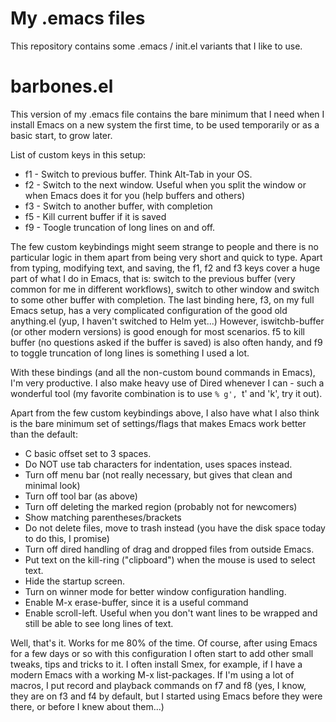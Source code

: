 My .emacs files
========

This repository contains some .emacs / init.el variants that I like to use.

barbones.el
=========

This version of my .emacs file contains the bare minimum that I need when I install Emacs on a new system the first time, to be used temporarily or as a basic start, to grow later.

List of custom keys in this setup:

 - f1 - Switch to previous buffer. Think Alt-Tab in your OS.
 - f2 - Switch to the next window. Useful when you split the window or when Emacs does it for you (help buffers and others)
 - f3 - Switch to another buffer, with completion
 - f5 - Kill current buffer if it is saved
 - f9 - Toogle truncation of long lines on and off.

The few custom keybindings might seem strange to people and there is no particular logic in them apart from being very short and quick to type. Apart from typing, modifying text, and saving, the f1, f2 and f3 keys cover a huge part of what I do in Emacs, that is: switch to the previous buffer (very common for me in different workflows), switch to other window and switch to some other buffer with completion. The last binding here, f3, on my full Emacs setup, has a very complicated configuration of the good old anything.el (yup, I haven't switched to Helm yet...) However, iswitchb-buffer (or other modern versions) is good enough for most scenarios. f5 to kill buffer (no questions asked if the buffer is saved) is also often handy, and f9 to toggle truncation of long lines is something I used a lot.

With these bindings (and all the non-custom bound commands in Emacs), I'm very productive. I also make heavy use of Dired whenever I can - such a wonderful tool (my favorite combination is to use `% g', `t' and 'k', try it out).

Apart from the few custom keybindings above, I also have what I also think is the bare minimum set of settings/flags that makes Emacs work better than the default:

 - C basic offset set to 3 spaces.
 - Do NOT use tab characters for indentation, uses spaces instead.
 - Turn off menu bar (not really necessary, but gives that clean and minimal look)
 - Turn off tool bar (as above)
 - Turn off deleting the marked region (probably not for newcomers)
 - Show matching parentheses/brackets
 - Do not delete files, move to trash instead (you have the disk space today to do this, I promise)
 - Turn off dired handling of drag and dropped files from outside Emacs.
 - Put text on the kill-ring ("clipboard") when the mouse is used to select text.
 - Hide the startup screen.
 - Turn on winner mode for better window configuration handling.
 - Enable M-x erase-buffer, since it is a useful command
 - Enable scroll-left. Useful when you don't want lines to be wrapped and still be able to see long lines of text.
 
Well, that's it. Works for me 80% of the time. Of course, after using Emacs for a few days or so with this configuration I often start to add other small tweaks, tips and tricks to it. I often install Smex, for example, if I have a modern Emacs with a working M-x list-packages. If I'm using a lot of macros, I put record and playback commands on f7 and f8 (yes, I know, they are on f3 and f4 by default, but I started using Emacs before they were there, or before I knew about them...)

